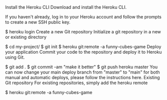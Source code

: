 Install the Heroku CLI Download and install the Heroku CLI.

If you haven't already, log in to your Heroku account and follow the prompts to create a new SSH
public key.

$ heroku login Create a new Git repository Initialize a git repository in a new or existing
directory

$ cd my-project/ $ git init $ heroku git:remote -a funny-cubes-game Deploy your application Commit
your code to the repository and deploy it to Heroku using Git.

$ git add . $ git commit -am "make it better" $ git push heroku master You can now change your main
deploy branch from "master" to "main" for both manual and automatic deploys, please follow the
instructions here. Existing Git repository For existing repositories, simply add the heroku remote

$ heroku git:remote -a funny-cubes-game
